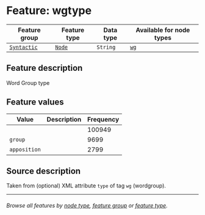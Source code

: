 # Feature: wgtype

Feature group | Feature type | Data type | Available for node types
---  | --- | --- | ---
[`Syntactic`](featuresbygroup.md#syntactic-features) | [`Node`](featuresbyfeaturetype.md#node-features) | `String`  | [`wg`](featuresbynodetype.md#wordgroup-nodes)

## Feature description 

Word Group type

## Feature values

Value | Description | Frequency
--- |  --- | ---
` ` | | 100949
`group` | | 9699
`apposition` | | 2799

## Source description

Taken from (optional) XML attribute `type` of tag `wg` (wordgroup).

---
###### *Browse all features by [node type](featuresbynodetype.md#readme), [feature group](featuresbygroup.md#readme) or [feature type](featuresbyfeaturetype.md#readme).*
